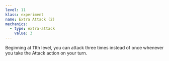 ```yaml
---
level: 11
klass: experiment
name: Extra Attack (2)
mechanics:
  - type: extra-attack
    value: 3
---
```

Beginning at 11th level, you can attack three times instead of once whenever you take the Attack action on your turn.
